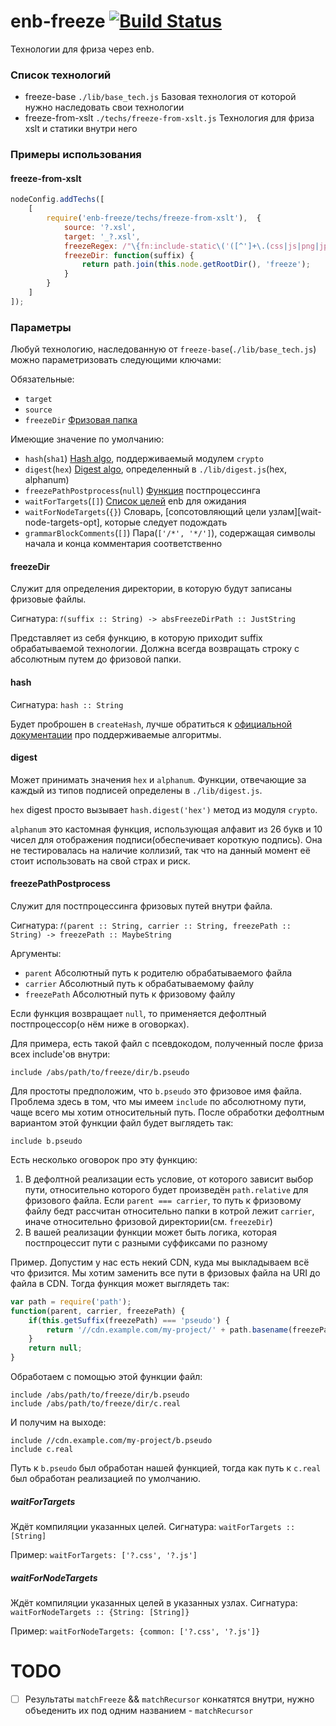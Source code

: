 enb-freeze [![Build Status](https://travis-ci.org/f-o-r/enb-freeze.svg?branch=master)](https://travis-ci.org/f-o-r/enb-freeze)
==============

Технологии для фриза через enb.

### Список технологий

  - freeze-base `./lib/base_tech.js` Базовая технология от которой нужно наследовать свои технологии
  - freeze-from-xslt `./techs/freeze-from-xslt.js` Технология для фриза xslt и статики внутри него

### Примеры использования

#### freeze-from-xslt
```javascript
nodeConfig.addTechs([
    [
        require('enb-freeze/techs/freeze-from-xslt'),  {
            source: '?.xsl',
            target: '_?.xsl',
            freezeRegex: /"\{fn:include-static\('([^']+\.(css|js|png|jp?g|gif))'\)\}"/,
            freezeDir: function(suffix) {
                return path.join(this.node.getRootDir(), 'freeze');
            }
        }
    ]
]);
```

### Параметры

Любуй технологию, наследованную от `freeze-base`(`./lib/base_tech.js`) можно параметризовать следующими ключами:

Обязательные:
  - `target`
  - `source`
  - `freezeDir` [Фризовая папка][freeze-dir-opt]

Имеющие значение по умолчанию:
  - `hash`(`sha1`) [Hash algo][hash-opt], поддерживаемый модулем `crypto`
  - `digest`(`hex`) [Digest algo][digest-opt], определенный в `./lib/digest.js`(hex, alphanum)
  - `freezePathPostprocess`(`null`) [Функция][freeze-path-postprocess-opt] постпроцессинга
  - `waitForTargets`(`[]`) [Список целей][wait-for-targets-opt] enb для ожидания
  - `waitForNodeTargets`(`{}`) Словарь, [сопсотовляющий цели узлам][wait-node-targets-opt], которые следует подождать
  - `grammarBlockComments`(`[]`) Пара(`['/*', '*/']`), содержащая символы начала и конца комментария соответственно

#### freezeDir
Служит для определения директории, в которую будут записаны фризовые файлы.

Сигнатура:
`𝑓(suffix :: String) -> absFreezeDirPath :: JustString`

Представляет из себя функцию, в которую приходит suffix обрабатываемой технологии. Должна всегда возвращать строку с абсолютным путем до фризовой папки.

#### hash
Сигнатура:
`hash :: String`

Будет проброшен в `createHash`, лучше обратиться к [официальной документации][create-hash-algo-link] про поддерживаемые алгоритмы.

#### digest

Может принимать значения `hex` и `alphanum`. Функции, отвечающие за каждый из типов подписей определены в `./lib/digest.js`.

`hex` digest просто вызывает `hash.digest('hex')` метод из модуля `crypto`.

`alphanum` это кастомная функция, использующая алфавит из 26 букв и 10 чисел для отображения подписи(обеспечивает короткую подпись). Она не тестировалась на наличие коллизий, так что на данный момент её стоит использовать на свой страх и риск.

#### freezePathPostprocess
Служит для постпроцессинга фризовых путей внутри файла.

Сигнатура:
`𝑓(parent :: String, carrier :: String, freezePath :: String) -> freezePath :: MaybeString`

Аргументы:

  - `parent` Абсолютный путь к родителю обрабатываемого файла
  - `carrier` Абсолютный путь к обрабатываемому файлу
  - `freezePath` Абсолютный путь к фризовому файлу

Если функция возвращает `null`, то применяется дефолтный постпроцессор(о нём ниже в оговорках).

Для примера, есть такой файл с псевдокодом, полученный после фриза всех include'ов внутри:
```
include /abs/path/to/freeze/dir/b.pseudo
```

Для простоты предположим, что `b.pseudo` это фризовое имя файла.
Проблема здесь в том, что мы имеем `include` по абсолютному пути, чаще всего мы хотим относительный путь.
После обработки дефолтным вариантом этой функции файл будет выглядеть так:
```
include b.pseudo
```

Есть несколько оговорок про эту функцию:
  1. В дефолтной реализации есть условие, от которого зависит выбор пути, относительно которого будет произведён `path.relative` для фризового файла. Если `parent === carrier`, то путь к фризовому файлу бедт рассчитан относительно папки в котрой лежит `carrier`, иначе относительно фризовой директории(см. `freezeDir`)
  2. В вашей реализации функции может быть логика, которая постпроцессит пути с разными суффиксами по разному

Пример. Допустим у нас есть некий CDN, куда мы выкладываем всё что фризится. Мы хотим заменить все пути в фризовых файла на URI до файла в CDN. Тогда функция может выглядеть так:
```javascript
var path = require('path');
function(parent, carrier, freezePath) {
    if(this.getSuffix(freezePath) === 'pseudo') {
        return '//cdn.example.com/my-project/' + path.basename(freezePath)
    }
    return null;
}
```

Обработаем с помощью этой функции файл:
```
include /abs/path/to/freeze/dir/b.pseudo
include /abs/path/to/freeze/dir/c.real
```

И получим на выходе:
```
include //cdn.example.com/my-project/b.pseudo
include c.real
```

Путь к `b.pseudo` был обработан нашей функцией, тогда как путь к `c.real` был обработан реализацией по умолчанию.

##### waitForTargets
Ждёт компиляции указанных целей.
Сигнатура:
`waitForTargets :: [String]`

Пример:
`waitForTargets: ['?.css', '?.js']`

##### waitForNodeTargets
Ждёт компиляции указанных целей в указанных узлах.
Сигнатура:
`waitForNodeTargets :: {String: [String]}`

Пример:
`waitForNodeTargets: {common: ['?.css', '?.js']}`


# TODO

  - [ ] Результаты `matchFreeze` && `matchRecursor` конкатятся внутри, нужно объеденить их под одним названием - `matchRecursor`

[freeze-dir-opt]: #freezeDir
[hash-opt]: #hash
[digest-opt]: #digest
[create-hash-algo-link]: https://nodejs.org/api/crypto.html#crypto_crypto_createhash_algorithm
[freeze-path-postprocess-opt]: #freezePathPostprocess
[wait-for-targets-opt]: #waitForTargets
[wait-for-node-targets-opt]: #waitForNodeTargets
